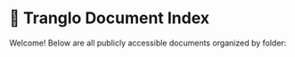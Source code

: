 # 📄 Tranglo Document Index

Welcome! Below are all publicly accessible documents organized by folder:

